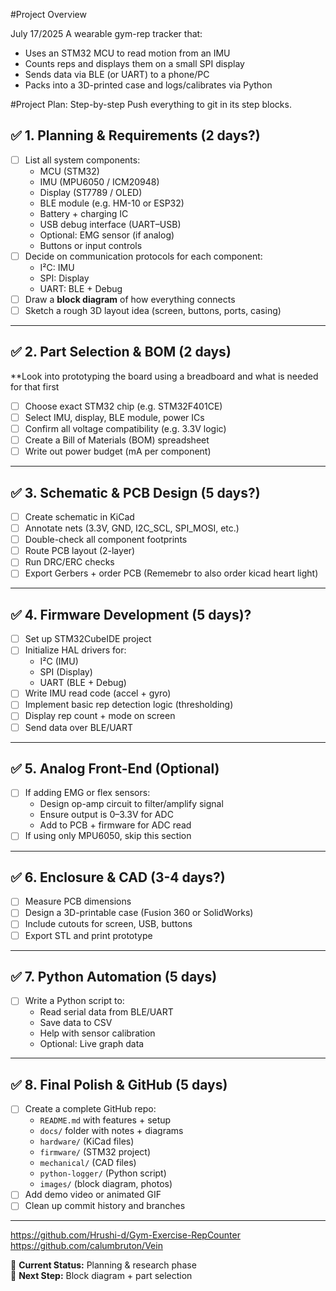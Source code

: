 #Project Overview

July 17/2025
A wearable gym-rep tracker that:
- Uses an STM32 MCU to read motion from an IMU
- Counts reps and displays them on a small SPI display
- Sends data via BLE (or UART) to a phone/PC
- Packs into a 3D-printed case and logs/calibrates via Python

#Project Plan: Step-by-step
Push everything to git in its step blocks. 
## ✅ 1. Planning & Requirements (2 days?)

- [ ] List all system components:
  - MCU (STM32)
  - IMU (MPU6050 / ICM20948)
  - Display (ST7789 / OLED)
  - BLE module (e.g. HM-10 or ESP32)
  - Battery + charging IC
  - USB debug interface (UART–USB)
  - Optional: EMG sensor (if analog)
  - Buttons or input controls
- [ ] Decide on communication protocols for each component:
  - I²C: IMU
  - SPI: Display
  - UART: BLE + Debug
- [ ] Draw a **block diagram** of how everything connects
- [ ] Sketch a rough 3D layout idea (screen, buttons, ports, casing)

---

## ✅ 2. Part Selection & BOM (2 days)
**Look into prototyping the board using a breadboard and what is needed for that first

- [ ] Choose exact STM32 chip (e.g. STM32F401CE)
- [ ] Select IMU, display, BLE module, power ICs
- [ ] Confirm all voltage compatibility (e.g. 3.3V logic)
- [ ] Create a Bill of Materials (BOM) spreadsheet
- [ ] Write out power budget (mA per component)

---

## ✅ 3. Schematic & PCB Design (5 days?)

- [ ] Create schematic in KiCad
- [ ] Annotate nets (3.3V, GND, I2C_SCL, SPI_MOSI, etc.)
- [ ] Double-check all component footprints
- [ ] Route PCB layout (2-layer)
- [ ] Run DRC/ERC checks
- [ ] Export Gerbers + order PCB (Rememebr to also order kicad heart light)

---

## ✅ 4. Firmware Development (5 days)?

- [ ] Set up STM32CubeIDE project
- [ ] Initialize HAL drivers for:
  - I²C (IMU)
  - SPI (Display)
  - UART (BLE + Debug)
- [ ] Write IMU read code (accel + gyro)
- [ ] Implement basic rep detection logic (thresholding)
- [ ] Display rep count + mode on screen
- [ ] Send data over BLE/UART

---

## ✅ 5. Analog Front-End (Optional)

- [ ] If adding EMG or flex sensors:
  - Design op-amp circuit to filter/amplify signal
  - Ensure output is 0–3.3V for ADC
  - Add to PCB + firmware for ADC read
- [ ] If using only MPU6050, skip this section

---

## ✅ 6. Enclosure & CAD (3-4 days?)

- [ ] Measure PCB dimensions
- [ ] Design a 3D-printable case (Fusion 360 or SolidWorks)
- [ ] Include cutouts for screen, USB, buttons
- [ ] Export STL and print prototype

---

## ✅ 7. Python Automation (5 days)

- [ ] Write a Python script to:
  - Read serial data from BLE/UART
  - Save data to CSV
  - Help with sensor calibration
  - Optional: Live graph data

---

## ✅ 8. Final Polish & GitHub (5 days)

- [ ] Create a complete GitHub repo:
  - `README.md` with features + setup
  - `docs/` folder with notes + diagrams
  - `hardware/` (KiCad files)
  - `firmware/` (STM32 project)
  - `mechanical/` (CAD files)
  - `python-logger/` (Python script)
  - `images/` (block diagram, photos)
- [ ] Add demo video or animated GIF
- [ ] Clean up commit history and branches

---
https://github.com/Hrushi-d/Gym-Exercise-RepCounter
https://github.com/calumbruton/Vein

📌 **Current Status:** Planning & research phase  
🧠 **Next Step:** Block diagram + part selection
